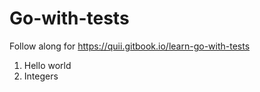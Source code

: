# Go-with-tests
Follow along for https://quii.gitbook.io/learn-go-with-tests
1. Hello world
2. Integers
